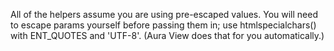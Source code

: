 All of the helpers assume you are using pre-escaped values. You
will need to escape params yourself before passing them in; use
htmlspecialchars() with ENT_QUOTES and 'UTF-8'. (Aura View does that for you
automatically.)
